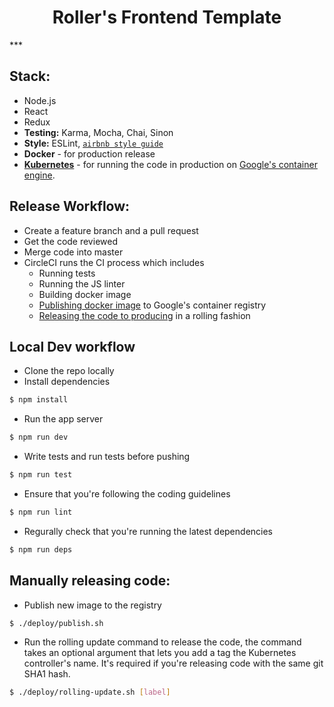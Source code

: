 <h1 style="text-align:center;">Roller's Frontend Template</h1>
***

## Stack:
- Node.js
- React
- Redux
- **Testing:** Karma, Mocha, Chai, Sinon
- **Style:** ESLint, [`airbnb style guide`](https://github.com/airbnb/javascript)
- **Docker** - for production release
- **[Kubernetes](http://kubernetes.io/)** - for running the code in production on [Google's container engine](https://cloud.google.com/container-engine/).

## Release Workflow:
- Create a feature branch and a pull request
- Get the code reviewed
- Merge code into master
- CircleCI runs the CI process which includes
  - Running tests
  - Running the JS linter
  - Building docker image
  - [Publishing docker image](deploy/publish.sh) to Google's container registry
  - [Releasing the code to producing](deploy/rolling-update.sh) in a rolling fashion
  
## Local Dev workflow
- Clone the repo locally
- Install dependencies
```bash
$ npm install
```

- Run the app server
```bash
$ npm run dev
```

- Write tests and run tests before pushing
```bash
$ npm run test
```

- Ensure that you're following the coding guidelines
```bash
$ npm run lint
```

- Regurally check that you're running the latest dependencies
```bash
$ npm run deps
```

## Manually releasing code:
- Publish new image to the registry
```bash
$ ./deploy/publish.sh
```

- Run the rolling update command to release the code, the command takes
an optional argument that lets you add a tag the Kubernetes controller's name. It's required if you're releasing code with the same git SHA1 hash.
```bash
$ ./deploy/rolling-update.sh [label]
```
